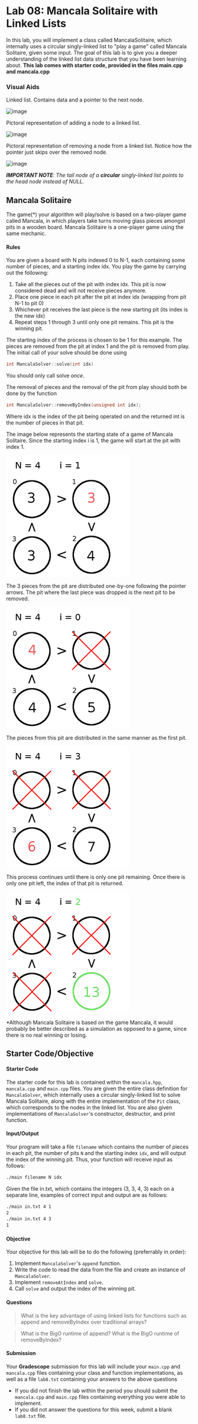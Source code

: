 # Lab 08: Mancala Solitaire with Linked Lists

In this lab, you will implement a class called MancalaSolitaire, which internally uses a circular singly-linked list to "play a game" called Mancala Solitaire, given some input.  The goal of this lab is to give you a deeper understanding of the linked list data structure that you have been learning about. **This lab comes with starter code, provided in the files main.cpp and mancala.cpp**

### Visual Aids

Linked list. Contains data and a pointer to the next node.

![image](http://www.java2novice.com/images/linked_list.png)

Pictoral representation of adding a node to a linked list.

![image](http://www.java2novice.com/images/sll_insert_after.png)

Pictoral representation of removing a node from a linked list. Notice how the pointer just skips over the removed node.

![image](http://www.java2novice.com/images/sll_delete_after.png)

***IMPORTANT NOTE**: The tail node of a **circular** singly-linked list points to the head node instead of NULL.*  

## Mancala Solitaire

The game(\*) your algorithm will play/solve is based on a two-player game called Mancala, in which players take turns moving glass pieces amongst pits in a wooden board. Mancala Solitaire is a one-player game using the same mechanic.
 
#### Rules

You are given a board with N pits indexed 0 to N-1, each containing some number of pieces, and a starting index idx. You play the game by carrying out the following:

1. Take all the pieces out of the pit with index idx. This pit is now considered dead and will not receive pieces anymore.
2. Place one piece in each pit after the pit at index idx (wrapping from pit N-1 to pit 0)
3. Whichever pit receives the last piece is the new starting pit (its index is the new idx)
4. Repeat steps 1 through 3 until only one pit remains. This pit is the winning pit.

The starting index of the process is chosen to be 1 for this example. The pieces are removed from the pit at index 1 and the pit is removed from play.
The initial call of your solve should be done using 
```c++
int MancalaSolver::solve(int idx)
```
You should only call solve _once_.

The removal of pieces and the removal of the pit from play should both be done by the function

```c++
int MancalaSolver::removeByIndex(unsigned int idx);
```
Where idx is the index of the pit being operated on and the returned int is the number of pieces in that pit.

The image below represents the starting state of a game of Mancala Solitaire. Since the starting index i is 1, the game will start at the pit with index 1.

![Mancala Solitaire 1](/lab-08/mancala1.png "Mancala Solitaire 1")

The 3 pieces from the pit are distributed one-by-one following the pointer arrows.
The pit where the last piece was dropped is the next pit to be removed.

![Mancala Solitaire 2](/lab-08/mancala2.png "Mancala Solitaire 2")

The pieces from this pit are distributed in the same manner as the first pit.

![Mancala Solitaire 3](/lab-08/mancala3.png "Mancala Solitaire 3")

This process continues until there is only one pit remaining.
Once there is only one pit left, the index of that pit is returned.

![Mancala Solitaire 4](/lab-08/mancala4.png "Mancala Solitaire 4")

\*Although Mancala Solitaire is based on the game Mancala, it would probably be better described as a simulation as opposed to a game,  since there is no real winning or losing.

## Starter Code/Objective

#### Starter Code

The starter code for this lab is contained within the `mancala.hpp`, `mancala.cpp` and `main.cpp` files. You are given the entire class definition for `MancalaSolver`, which internally uses a circular singly-linked list to solve Mancala Solitaire, along with the entire implementation of the `Pit` class, which corresponds to the nodes in the linked list. You are also given implementations of `MancalaSolver`'s constructor, destructor, and print function.

#### Input/Output

Your program will take a file `filename` which contains the number of pieces in each pit, the number of pits `N` and the starting index `idx`, and will output the index of the winning pit. Thus, your function will receive input as follows:

```bash
./main filename N idx
```

Given the file in.txt, which contains the integers (3, 3, 4, 3) each on a separate line, examples of correct input and output are as follows:

```bash
./main in.txt 4 1
2
./main in.txt 4 3
1
```

#### Objective

Your objective for this lab will be to do the following (preferrably in order):

1. Implement `MancalaSolver`'s `append` function.
2. Write the code to read the data from the file and create an instance of `MancalaSolver`.
3. Implement `removeAtIndex` and `solve`.
4. Call `solve` and output the index of the winning pit.

#### Questions

> What is the key advantage of using linked lists for functions such as append and removeByIndex over traditional arrays?

> What is the BigO runtime of append? What is the BigO runtime of removeByIndex?

#### Submission
Your **Gradescope** submission for this lab will include your `main.cpp` and `mancala.cpp` files containing your class and function implementations, as well as a file `lab8.txt` containing your answers to the above questions

* If you did not finish the lab within the period you should submit the `mancala.cpp` and `main.cpp` files containing everything you were able to implement. 
* If you did not answer the questions for this week, submit a blank `lab8.txt` file.
